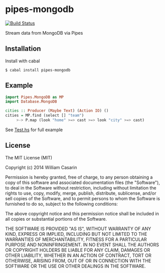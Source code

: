 
# pipes-mongodb

  [![Build Status](https://travis-ci.org/jb55/pipes-mongodb.svg)](https://travis-ci.org/jb55/pipes-mongodb)

  Stream data from MongoDB via Pipes

## Installation

  Install with cabal

    $ cabal install pipes-mongodb

## Example

```haskell
import Pipes.MongoDB as MP
import Database.MongoDB

cities :: Producer (Maybe Text) (Action IO) ()
cities = MP.find (select [] "team")
     >-> P.map (look "home" >=> cast >=> look "city" >=> cast)
```

  See [Test.hs](test/Test.hs) for full example

## License

  The MIT License (MIT)

  Copyright (c) 2014 William Casarin

  Permission is hereby granted, free of charge, to any person obtaining a copy
  of this software and associated documentation files (the "Software"), to deal
  in the Software without restriction, including without limitation the rights
  to use, copy, modify, merge, publish, distribute, sublicense, and/or sell
  copies of the Software, and to permit persons to whom the Software is
  furnished to do so, subject to the following conditions:

  The above copyright notice and this permission notice shall be included in
  all copies or substantial portions of the Software.

  THE SOFTWARE IS PROVIDED "AS IS", WITHOUT WARRANTY OF ANY KIND, EXPRESS OR
  IMPLIED, INCLUDING BUT NOT LIMITED TO THE WARRANTIES OF MERCHANTABILITY,
  FITNESS FOR A PARTICULAR PURPOSE AND NONINFRINGEMENT. IN NO EVENT SHALL THE
  AUTHORS OR COPYRIGHT HOLDERS BE LIABLE FOR ANY CLAIM, DAMAGES OR OTHER
  LIABILITY, WHETHER IN AN ACTION OF CONTRACT, TORT OR OTHERWISE, ARISING FROM,
  OUT OF OR IN CONNECTION WITH THE SOFTWARE OR THE USE OR OTHER DEALINGS IN
  THE SOFTWARE.
